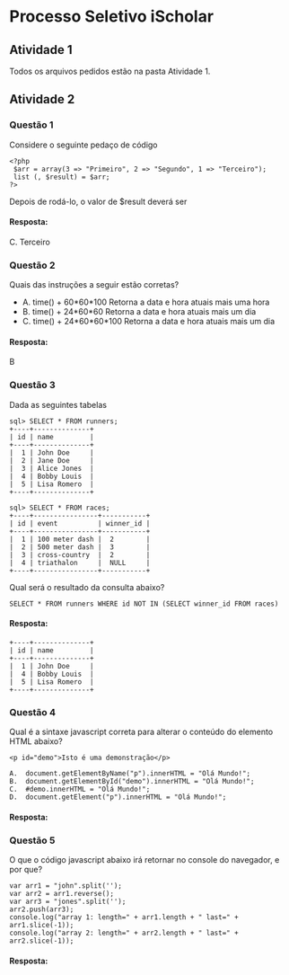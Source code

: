 # Processo Seletivo iScholar
 
## Atividade 1

Todos os arquivos pedidos estão na pasta Atividade 1.

## Atividade 2

### Questão 1

Considere o seguinte pedaço de código
```
<?php
 $arr = array(3 => "Primeiro", 2 => "Segundo", 1 => "Terceiro");
 list (, $result) = $arr;
?>
```
Depois de rodá-lo, o valor de $result deverá ser

#### Resposta: 

C. Terceiro

### Questão 2

Quais das instruções a seguir estão corretas? 

- A. time() + 60\*60\*100 Retorna a data e hora atuais mais uma hora
- B. time() + 24\*60\*60 Retorna a data e hora atuais mais um dia 
- C. time() + 24\*60\*60\*100 Retorna a data e hora atuais mais um dia

#### Resposta: 

B

### Questão 3

Dada as seguintes tabelas

```
sql> SELECT * FROM runners;
+----+--------------+
| id | name         |
+----+--------------+
|  1 | John Doe     |
|  2 | Jane Doe     |
|  3 | Alice Jones  |
|  4 | Bobby Louis  |
|  5 | Lisa Romero  |
+----+--------------+

sql> SELECT * FROM races;
+----+----------------+-----------+
| id | event          | winner_id |
+----+----------------+-----------+
|  1 | 100 meter dash |  2        |
|  2 | 500 meter dash |  3        |
|  3 | cross-country  |  2        |
|  4 | triathalon     |  NULL     |
+----+----------------+-----------+
```
Qual será o resultado da consulta abaixo?

```
SELECT * FROM runners WHERE id NOT IN (SELECT winner_id FROM races)
```

#### Resposta: 

```
+----+--------------+
| id | name         |
+----+--------------+
|  1 | John Doe     |
|  4 | Bobby Louis  |
|  5 | Lisa Romero  |
+----+--------------+
```

### Questão 4

Qual é a sintaxe javascript correta para alterar o conteúdo do elemento HTML abaixo?
```
<p id="demo">Isto é uma demonstração</p>
```
```
A.  document.getElementByName("p").innerHTML = "Olá Mundo!";
B.  document.getElementById("demo").innerHTML = "Olá Mundo!";
C.	#demo.innerHTML = "Olá Mundo!";
D.	document.getElement("p").innerHTML = "Olá Mundo!";
```

#### Resposta: 

### Questão 5

O que o código javascript abaixo irá retornar no console do navegador, e por que?
```
var arr1 = "john".split('');
var arr2 = arr1.reverse();
var arr3 = "jones".split('');
arr2.push(arr3);
console.log("array 1: length=" + arr1.length + " last=" + arr1.slice(-1));
console.log("array 2: length=" + arr2.length + " last=" + arr2.slice(-1));
```

#### Resposta: 
